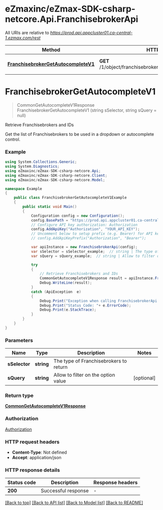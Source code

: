 # eZmaxinc/eZmax-SDK-csharp-netcore.Api.FranchisebrokerApi

All URIs are relative to *https://prod.api.appcluster01.ca-central-1.ezmax.com/rest*

Method | HTTP request | Description
------------- | ------------- | -------------
[**FranchisebrokerGetAutocompleteV1**](FranchisebrokerApi.md#franchisebrokergetautocompletev1) | **GET** /1/object/franchisebroker/getAutocomplete/{sSelector} | Retrieve Franchisebrokers and IDs


<a name="franchisebrokergetautocompletev1"></a>
# **FranchisebrokerGetAutocompleteV1**
> CommonGetAutocompleteV1Response FranchisebrokerGetAutocompleteV1 (string sSelector, string sQuery = null)

Retrieve Franchisebrokers and IDs

Get the list of Franchisebrokers to be used in a dropdown or autocomplete control.

### Example
```csharp
using System.Collections.Generic;
using System.Diagnostics;
using eZmaxinc/eZmax-SDK-csharp-netcore.Api;
using eZmaxinc/eZmax-SDK-csharp-netcore.Client;
using eZmaxinc/eZmax-SDK-csharp-netcore.Model;

namespace Example
{
    public class FranchisebrokerGetAutocompleteV1Example
    {
        public static void Main()
        {
            Configuration config = new Configuration();
            config.BasePath = "https://prod.api.appcluster01.ca-central-1.ezmax.com/rest";
            // Configure API key authorization: Authorization
            config.AddApiKey("Authorization", "YOUR_API_KEY");
            // Uncomment below to setup prefix (e.g. Bearer) for API key, if needed
            // config.AddApiKeyPrefix("Authorization", "Bearer");

            var apiInstance = new FranchisebrokerApi(config);
            var sSelector = sSelector_example;  // string | The type of Franchisebrokers to return
            var sQuery = sQuery_example;  // string | Allow to filter on the option value (optional) 

            try
            {
                // Retrieve Franchisebrokers and IDs
                CommonGetAutocompleteV1Response result = apiInstance.FranchisebrokerGetAutocompleteV1(sSelector, sQuery);
                Debug.WriteLine(result);
            }
            catch (ApiException  e)
            {
                Debug.Print("Exception when calling FranchisebrokerApi.FranchisebrokerGetAutocompleteV1: " + e.Message );
                Debug.Print("Status Code: "+ e.ErrorCode);
                Debug.Print(e.StackTrace);
            }
        }
    }
}
```

### Parameters

Name | Type | Description  | Notes
------------- | ------------- | ------------- | -------------
 **sSelector** | **string**| The type of Franchisebrokers to return | 
 **sQuery** | **string**| Allow to filter on the option value | [optional] 

### Return type

[**CommonGetAutocompleteV1Response**](CommonGetAutocompleteV1Response.md)

### Authorization

[Authorization](../README.md#Authorization)

### HTTP request headers

 - **Content-Type**: Not defined
 - **Accept**: application/json

### HTTP response details
| Status code | Description | Response headers |
|-------------|-------------|------------------|
| **200** | Successful response |  -  |

[[Back to top]](#) [[Back to API list]](../README.md#documentation-for-api-endpoints) [[Back to Model list]](../README.md#documentation-for-models) [[Back to README]](../README.md)

